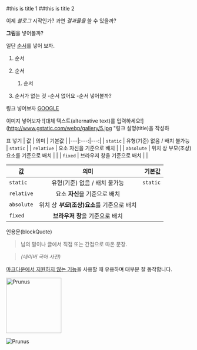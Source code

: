 #this is title 1
##this is title 2

이제 *블로그* 시작인가?
과연 _결과물을_ 쓸 수 있을까?

**그림**을 넣어볼까?

일단 <u>순서</u>를 넣어 보자.

1. 순서
  1. 순서
     1. 순서

1. 순서가 없는 것
  -순서 없어요
  -순서 넣어볼까?

  링크 넣어보자
  [GOOGLE](https://google.com)

  이미지 넣어보자
![대체 텍스트(alternative text)를 입력하세요!](http://www.gstatic.com/webp/gallery/5.jpg "링크 설명(title)을 작성하

표 넣기
| 값 | 의미 | 기본값 |
|---|:---:|---:|
| `static` | 유형(기준) 없음 / 배치 불가능 | `static` |
| `relative` | 요소 자신을 기준으로 배치 |  |
| `absolute` | 위치 상 부모(조상)요소를 기준으로 배치 |  |
| `fixed` | 브라우저 창을 기준으로 배치 |  |

값 | 의미 | 기본값
---|:---:|---:
`static` | 유형(기준) 없음 / 배치 불가능 | `static`
`relative` | 요소 **자신**을 기준으로 배치 |
`absolute` | 위치 상 **_부모_(조상)요소**를 기준으로 배치 |
`fixed` | **브라우저 창**을 기준으로 배치 |

인용문(blockQuote)

> 남의 말이나 글에서 직접 또는 간접으로 따온 문장.

> _(네이버 국어 사전)_


<u>마크다운에서 지원하지 않는 기능</u>을 사용할 때 유용하며 대부분 잘 동작합니다.

<img width="150" src="http://www.gstatic.com/webp/gallery/4.jpg" alt="Prunus" title="A Wild Cherry (Prunus avium) in flower">

![Prunus](http://www.gstatic.com/webp/gallery/4.jpg)
